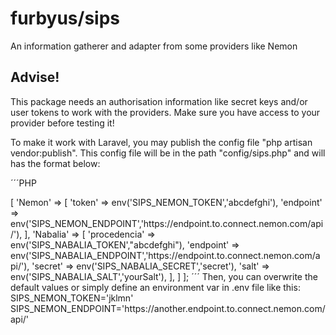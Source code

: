 # furbyus/sips
An information gatherer and adapter from some providers like Nemon

## Advise!
This package needs an authorisation information like secret keys and/or user tokens to work with the providers. Make sure you have access to your provider before testing it!


To make it work with Laravel, you may publish the config file "php artisan vendor:publish". This config file will be in the path "config/sips.php" and will has the format below:

´´´PHP
<?php

return [
    'config'=>[
        'Nemon' => [
            'token' => env('SIPS_NEMON_TOKEN','abcdefghi'),
            'endpoint' =>  env('SIPS_NEMON_ENDPOINT','https://endpoint.to.connect.nemon.com/api/'),
        ],
        'Nabalia' => [
            'procedencia' => env('SIPS_NABALIA_TOKEN',"abcdefghi"),
            'endpoint' => env('SIPS_NABALIA_ENDPOINT','https://endpoint.to.connect.nemon.com/api/'),
            'secret' => env('SIPS_NABALIA_SECRET','secret'),
            'salt' => env('SIPS_NABALIA_SALT','yourSalt'),
        ],
    ]
];
´´´
Then, you can overwrite the default values or simply define an environment var in .env file like this:

SIPS_NEMON_TOKEN='jklmn'
SIPS_NEMON_ENDPOINT='https://another.endpoint.to.connect.nemon.com/api/'

